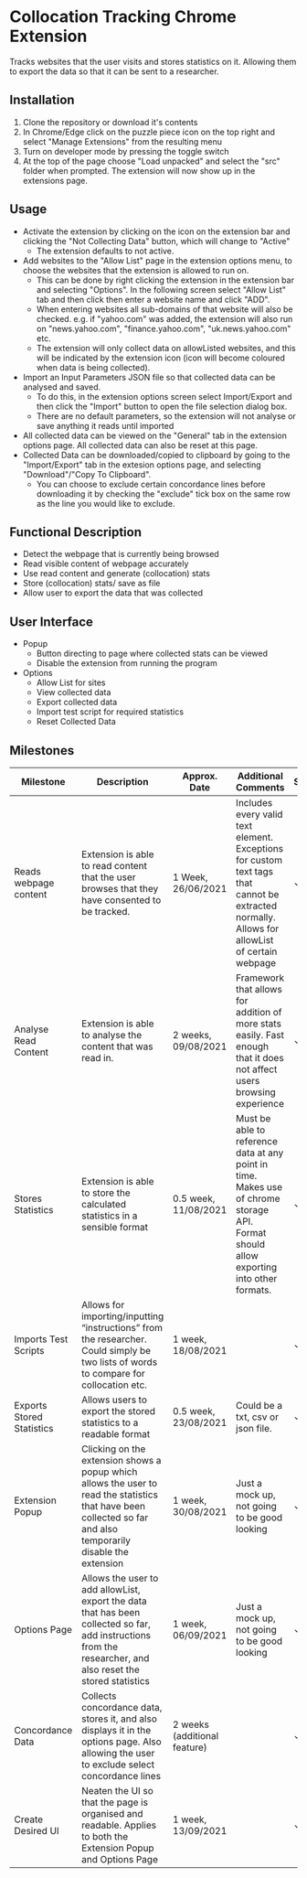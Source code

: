 # Collocation Tracking Chrome Extension
Tracks websites that the user visits and stores statistics on it. Allowing them to export the data so that it can be sent to a researcher.

## Installation
1. Clone the repository or download it's contents
2. In Chrome/Edge click on the puzzle piece icon on the top right and select "Manage Extensions" from the resulting menu
3. Turn on developer mode by pressing the toggle switch
4. At the top of the page choose "Load unpacked" and select the "src" folder when prompted. The extension will now show up in the extensions page.

## Usage
* Activate the extension by clicking on the icon on the extension bar and clicking the "Not Collecting Data" button, which will change to "Active"
    * The extension defaults to not active.
* Add websites to the "Allow List" page in the extension options menu, to choose the websites that the extension is allowed to run on.
    * This can be done by right clicking the extension in the extension bar and selecting "Options". In the following screen select "Allow List" tab and then click then enter a website name and click "ADD".
    * When entering websites all sub-domains of that website will also be checked. e.g. if "yahoo.com" was added, the extension will also run on "news.yahoo.com", "finance.yahoo.com", "uk.news.yahoo.com" etc.
    * The extension will only collect data on allowListed websites, and this will be indicated by the extension icon (icon will become coloured when data is being collected).
* Import an Input Parameters JSON file so that collected data can be analysed and saved.
    * To do this, in the extension options screen select Import/Export and then click the "Import" button to open the file selection dialog box.
    * There are no default parameters, so the extension will not analyse or save anything it reads until imported
* All collected data can be viewed on the "General" tab in the extension options page. All collected data can also be reset at this page.
* Collected Data can be downloaded/copied to clipboard by going to the "Import/Export" tab in the extesion options page, and selecting "Download"/"Copy To Clipboard".
    * You can choose to exclude certain concordance lines before downloading it by checking the "exclude" tick box on the same row as the line you would like to exclude.

## Functional Description
* Detect the webpage that is currently being browsed
* Read visible content of webpage accurately
* Use read content and generate (collocation) stats
* Store (collocation) stats/ save as file
* Allow user to export the data that was collected

## User Interface
* Popup
    * Button directing to page where collected stats can be viewed
    * Disable the extension from running the program
* Options
    * Allow List for sites
    * View collected data
    * Export collected data
    * Import test script for required statistics
    * Reset Collected Data

## Milestones
| Milestone                 | Description                | Approx. Date         | Additional Comments      |Status? |
|---------------------------|----------------------------|----------------------|--------------------------|-----------|
| Reads webpage content     | Extension is able to read content that the user browses that they have consented to be tracked.                                                                        | 1 Week, 26/06/2021   | Includes every valid text element. Exceptions for custom text tags that cannot be extracted normally. Allows for allowList of certain webpage | ✓ |
| Analyse Read Content      | Extension is able to analyse the content that was read in.                                                                                                             | 2 weeks, 09/08/2021  | Framework that allows for addition of more stats easily. Fast enough that it does not affect users browsing experience                                   | ✓ |
| Stores Statistics         | Extension is able to store the calculated statistics in a sensible format                                                                                              | 0.5 week, 11/08/2021 | Must be able to reference data at any point in time. Makes use of chrome storage API. Format should allow exporting into other formats.                  | ✓  |
| Imports Test Scripts      | Allows for importing/inputting “instructions” from the researcher. Could simply be two lists of words to compare for collocation etc.                                  | 1 week, 18/08/2021   |                                                                                                                                                        | ✓  |
| Exports Stored Statistics | Allows users to export the stored statistics to a readable format                                                                                                      | 0.5 week, 23/08/2021 | Could be a txt, csv or json file.                                                                                                                        | ✓  |
| Extension Popup           | Clicking on the extension shows a popup which allows the user to read the statistics that have been collected so far and also temporarily disable the extension        | 1 week, 30/08/2021   | Just a mock up, not going to be good looking                                                                                                             | ✓  |
| Options Page              | Allows the user to add allowList, export the data that has been collected so far, add instructions from the researcher, and also reset the stored statistics | 1 week, 06/09/2021   | Just a mock up, not going to be good looking                                                                                                             | ✓  |
| Concordance Data         | Collects concordance data, stores it, and also displays it in the options page. Also allowing the user to exclude select concordance lines  | 2 weeks (additional feature)  |    | ✓  |
| Create Desired UI         | Neaten the UI so that the page is organised and readable. Applies to both the Extension Popup and Options Page                                                         | 1 week, 13/09/2021  |    | ✓  |



